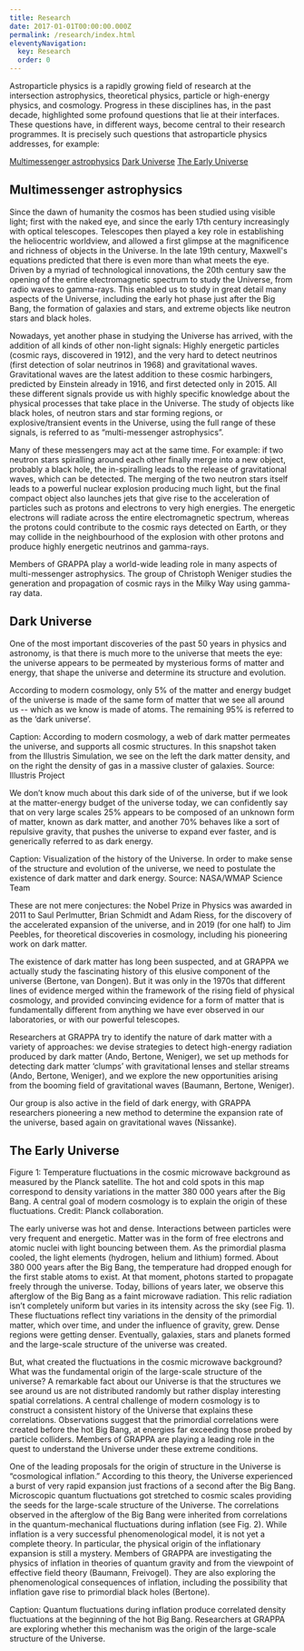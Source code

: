 ```yaml
---
title: Research
date: 2017-01-01T00:00:00.000Z
permalink: /research/index.html
eleventyNavigation:
  key: Research
  order: 0
---
```

Astroparticle physics is a rapidly growing field of research at the intersection astrophysics, theoretical physics, particle or high-energy physics, and cosmology. Progress in these disciplines has, in the past decade, highlighted some profound questions that lie at their interfaces. These questions have, in different ways, become central to their research programmes. It is precisely such questions that astroparticle physics addresses, for example:

[Multimessenger astrophysics](#multi-messenger)
[Dark Universe](#dark-universe)
[The Early Universe](#early-universe)

## Multimessenger astrophysics 
<p id="multi-messenger">Since the dawn of humanity the cosmos has been studied using visible light; first with the naked eye, and since the early 17th century increasingly with optical telescopes. Telescopes then played a key role in establishing the heliocentric worldview, and allowed a first glimpse at the magnificence and richness of objects in the Universe. In the late 19th century, Maxwell's equations predicted that there is even more than what meets the eye. Driven by a myriad of  technological innovations, the 20th century saw the opening of the entire electromagnetic spectrum to study the Universe, from radio waves to gamma-rays. This enabled us to study in great detail many aspects of the Universe, including the early hot phase just after the Big Bang, the formation of galaxies and stars, and extreme objects like neutron stars and black holes.</p>

Nowadays, yet another phase in studying the Universe has arrived, with the addition of all kinds of other non-light signals: Highly energetic particles (cosmic rays, discovered in 1912), and the very hard to detect neutrinos (first detection of solar neutrinos in 1968) and gravitational waves. Gravitational waves are the latest addition to these cosmic harbingers, predicted by Einstein already in 1916, and first detected only in 2015. All these different signals provide us with highly specific knowledge about the physical processes that take place in the Universe. The study of objects like black holes, of neutron stars and star forming regions, or explosive/transient events in the Universe, using the full range of these signals, is referred to as “multi-messenger astrophysics”.

Many of these messengers may act at the same time. For example: if two neutron stars spiralling around each other finally merge into a new object, probably a black hole, the in-spiralling leads to the release of gravitational waves, which can be detected. The merging of the two neutron stars itself leads to a powerful nuclear explosion producing much light, but the final compact object also launches jets that give rise to the acceleration of particles such as protons and electrons to very high energies. The energetic electrons will radiate across the entire electromagnetic spectrum, whereas the protons could contribute to the cosmic rays detected on Earth, or they may collide in the neighbourhood of the explosion with other protons and produce highly energetic neutrinos and gamma-rays.

Members of GRAPPA play a world-wide leading role in many aspects of multi-messenger astrophysics. The group of Christoph Weniger studies the generation and propagation of cosmic rays in the Milky Way using gamma-ray data.

## Dark Universe
<p id="dark-universe">One of the most important discoveries of the past 50 years in physics and astronomy, is that there is much more to the universe that meets the eye: the universe appears to be permeated by mysterious forms of matter and energy, that shape the universe and determine its structure and evolution.</p>

According to modern cosmology, only 5% of the matter and energy budget of the universe is made of the same form of matter that we see all around us -- which as we know is made of atoms. The remaining 95% is referred to as the ‘dark universe’. 


Caption: According to modern cosmology, a web of dark matter permeates the universe, and supports all cosmic structures. In this snapshot taken from the Illustris Simulation, we see on the left the dark matter density, and on the right the density of gas in a massive cluster of galaxies.
Source: Illustris Project

We don’t know much about this dark side of of the universe, but if we look at the matter-energy budget of the universe today, we can confidently say that on very large scales 25% appears to be composed of an unknown form of matter, known as dark matter, and another 70% behaves like a sort of repulsive gravity, that pushes the universe to expand ever faster, and is generically referred to as dark energy.

Caption: Visualization of the history of the Universe. In order to make sense of the structure and evolution of the universe, we need to postulate the existence of dark matter and dark energy.
Source: NASA/WMAP Science Team

These are not mere conjectures: the Nobel Prize in Physics was awarded in 2011 to Saul Perlmutter, Brian Schmidt and Adam Riess, for the discovery of the accelerated expansion of the universe, and in 2019 (for one half) to Jim Peebles, for theoretical discoveries in cosmology, including his pioneering work on dark matter. 

The existence of dark matter has long been suspected, and at GRAPPA we actually study the fascinating history of this elusive component of the universe (Bertone, van Dongen). But it was only in the 1970s that different lines of evidence merged within the framework of the rising field of physical cosmology, and provided convincing evidence for a form of matter that is fundamentally different from anything we have ever observed in our laboratories, or with our powerful telescopes. 

Researchers at GRAPPA try to identify the nature of dark matter with a variety of approaches: we devise strategies to detect high-energy radiation produced by dark matter (Ando, Bertone, Weniger), we set up methods for detecting dark matter ‘clumps’ with gravitational lenses and stellar streams (Ando, Bertone, Weniger), and we explore the new opportunities arising from the booming field of gravitational waves (Baumann, Bertone, Weniger). 

Our group is also active in the field of dark energy, with GRAPPA researchers pioneering a new method to determine the expansion rate of the universe, based again on gravitational waves (Nissanke).  

## The Early Universe
<p id="early-universe">
Figure 1: Temperature fluctuations in the cosmic microwave background as measured by the Planck satellite. The hot and cold spots in this map correspond to density variations in the matter 380 000 years after the Big Bang. A central goal of modern cosmology is to explain the origin of these fluctuations. Credit: Planck collaboration.</p>

The early universe was hot and dense.  Interactions between particles were very frequent and energetic.  Matter was in the form of free electrons and atomic nuclei with light bouncing between them.  As the primordial plasma cooled, the light elements (hydrogen, helium and lithium) formed.  About 380 000 years after the Big Bang, the temperature had dropped enough for the first stable atoms to exist.  At that moment, photons started to propagate freely through the universe.  Today, billions of years later, we observe this afterglow of the Big Bang as a faint microwave radiation.  This relic radiation isn’t completely uniform but varies in its intensity across the sky (see Fig. 1).  These fluctuations reflect tiny variations in the density of the primordial matter, which over time, and under the influence of gravity, grew.  Dense regions were getting denser.  Eventually, galaxies, stars and planets formed and the large-scale structure of the universe was created.
 
But, what created the fluctuations in the cosmic microwave background? What was the fundamental origin of the large-scale structure of the universe? A remarkable fact about our Universe is that the structures we see around us are not distributed randomly but rather display interesting spatial correlations. A central challenge of modern cosmology is to construct a consistent history of the Universe that explains these correlations. Observations suggest that the primordial correlations were created before the hot Big Bang, at energies far exceeding those probed by particle colliders.  Members of GRAPPA are playing a leading role in the quest to understand the Universe under these extreme conditions.

One of the leading proposals for the origin of structure in the Universe is “cosmological inflation.”  According to this theory, the Universe experienced a burst of very rapid expansion just fractions of a second after the Big Bang.  Microscopic quantum fluctuations got stretched to cosmic scales providing the seeds for the large-scale structure of the Universe. The correlations observed in the afterglow of the Big Bang were inherited from correlations in the quantum-mechanical fluctuations during inflation (see Fig. 2).  While inflation is a very successful phenomenological model, it is not yet a complete theory. In particular, the physical origin of the inflationary expansion is still a mystery.   Members of GRAPPA are investigating the physics of inflation in theories of quantum gravity and from the viewpoint of effective field theory (Baumann, Freivogel). They are also exploring the phenomenological consequences of inflation, including the possibility that inflation gave rise to primordial black holes (Bertone).

Caption: Quantum fluctuations during inflation produce correlated density fluctuations at the beginning of the hot Big Bang. Researchers at GRAPPA are exploring whether this mechanism was the origin of the large-scale structure of the Universe.
